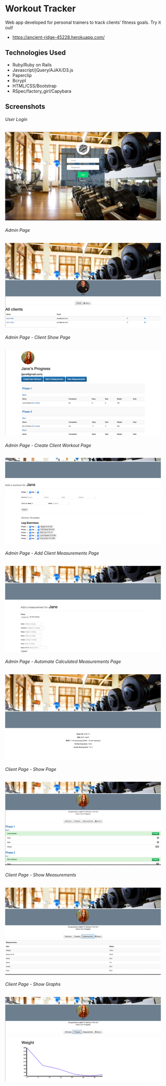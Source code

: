 # Workout Tracker

Web app developed for personal trainers to track clients’ fitness goals.
Try it out! 
* https://ancient-ridge-45228.herokuapp.com/

## Technologies Used

* Ruby/Ruby on Rails
* Javascript/jQuery/AJAX/D3.js
* Paperclip
* Bcrypt
* HTML/CSS/Bootstrap
* RSpec/factory_girl/Capybara

## Screenshots
###### User Login
![alt tag](/user-login.png)
###### Admin Page
![alt tag](/admin.png)
###### Admin Page - Client Show Page
![alt tag](/admin-cs.png)
###### Admin Page - Create Client Workout Page
![alt tag](/admin-cr.png)
###### Admin Page - Add Client Measurements Page
![alt tag](/admin-am.png)
###### Admin Page - Automate Calculated Measurements Page
![alt tag](/admin-cm.png)
###### Client Page - Show Page
![alt tag](/profile.png)
###### Client Page - Show Measurements
![alt tag](/profile-ms.png)
###### Client Page - Show Graphs
![alt tag](/profile-gs.png)




